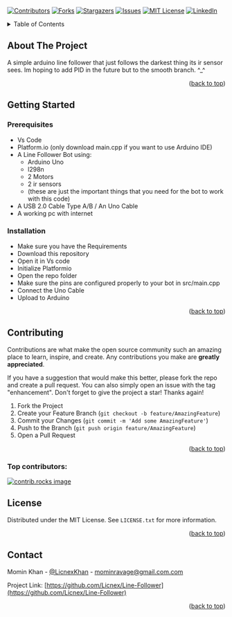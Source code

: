 <!-- Improved compatibility of back to top link: See: https://github.com/othneildrew/Best-README-Template/pull/73 -->
<a id="readme-top"></a>
<!--
*** Thanks for checking out the Best-README-Template. If you have a suggestion
*** that would make this better, please fork the repo and create a pull request
*** or simply open an issue with the tag "enhancement".
*** Don't forget to give the project a star!
*** Thanks again! Now go create something AMAZING! :D
-->



<!-- PROJECT SHIELDS -->
<!--
*** I'm using markdown "reference style" links for readability.
*** Reference links are enclosed in brackets [ ] instead of parentheses ( ).
*** See the bottom of this document for the declaration of the reference variables
*** for contributors-url, forks-url, etc. This is an optional, concise syntax you may use.
*** https://www.markdownguide.org/basic-syntax/#reference-style-links
-->
[![Contributors][contributors-shield]][contributors-url]
[![Forks][forks-shield]][forks-url]
[![Stargazers][stars-shield]][stars-url]
[![Issues][issues-shield]][issues-url]
[![MIT License][license-shield]][license-url]
[![LinkedIn][linkedin-shield]][linkedin-url]




<!-- TABLE OF CONTENTS -->
<details>
  <summary>Table of Contents</summary>
  <ol>
    <li>
      <a href="#about-the-project">About The Project</a>
    </li>
    <li>
      <a href="#getting-started">Getting Started</a>
      <ul>
        <li><a href="#prerequisites">Prerequisites</a></li>
        <li><a href="#installation">Installation</a></li>
      </ul>
    </li>
    <li><a href="#contributing">Contributing</a></li>
    <li><a href="#license">License</a></li>
    <li><a href="#contact">Contact</a></li>
  </ol>
</details>



<!-- ABOUT THE PROJECT -->
## About The Project

A simple arduino line follower that just follows the darkest thing its ir sensor sees. Im hoping to add PID in the future but to the smooth branch. ^_^

<p align="right">(<a href="#readme-top">back to top</a>)</p>



<!-- GETTING STARTED -->
## Getting Started

### Prerequisites
- Vs Code 
- Platform.io (only download main.cpp if you want to use Arduino IDE)
- A Line Follower Bot using:
    - Arduino Uno
    - l298n
    - 2 Motors
    - 2 ir sensors
    - (these are just the important things that you need for the bot to work with this code)
- A USB 2.0 Cable Type A/B / An Uno Cable 
- A working pc with internet
### Installation

 - Make sure you have the Requirements
 - Download this repository
 - Open it in Vs code
 - Initialize Platformio
 - Open the repo folder
 - Make sure the pins are configured properly to your bot in src/main.cpp
 - Connect the Uno Cable
 - Upload to Arduino

<p align="right">(<a href="#readme-top">back to top</a>)</p>


<!-- CONTRIBUTING -->
## Contributing

Contributions are what make the open source community such an amazing place to learn, inspire, and create. Any contributions you make are **greatly appreciated**.

If you have a suggestion that would make this better, please fork the repo and create a pull request. You can also simply open an issue with the tag "enhancement".
Don't forget to give the project a star! Thanks again!

1. Fork the Project
2. Create your Feature Branch (`git checkout -b feature/AmazingFeature`)
3. Commit your Changes (`git commit -m 'Add some AmazingFeature'`)
4. Push to the Branch (`git push origin feature/AmazingFeature`)
5. Open a Pull Request

<p align="right">(<a href="#readme-top">back to top</a>)</p>

### Top contributors:

<a href="https://github.com/Licnex/Line-Follower/graphs/contributors">
  <img src="https://contrib.rocks/image?repo=Licnex/Line-Follower" alt="contrib.rocks image" />
</a>

<!-- LICENSE -->
## License

Distributed under the MIT License. See `LICENSE.txt` for more information.

<p align="right">(<a href="#readme-top">back to top</a>)</p>



<!-- CONTACT -->
## Contact

Momin Khan - [@LicnexKhan](https://twitter.com/@LicnexKhan) - mominravage@gmail.com.com

Project Link: [https://github.com/Licnex/Line-Follower](https://github.com/Licnex/Line-Follower)

<p align="right">(<a href="#readme-top">back to top</a>)</p>



<!-- MARKDOWN LINKS & IMAGES -->
<!-- https://www.markdownguide.org/basic-syntax/#reference-style-links -->
[contributors-shield]: https://img.shields.io/github/contributors/Licnex/Line-Follower.svg?style=for-the-badge
[contributors-url]: https://github.com/Licnex/Line-Follower/graphs/contributors
[forks-shield]: https://img.shields.io/github/forks/Licnex/Line-Follower.svg?style=for-the-badge
[forks-url]: https://github.com/Licnex/Line-Follower/network/members
[stars-shield]: https://img.shields.io/github/stars/Licnex/Line-Follower.svg?style=for-the-badge
[stars-url]: https://github.com/Licnex/Line-Follower/stargazers
[issues-shield]: https://img.shields.io/github/issues/Licnex/Line-Follower.svg?style=for-the-badge
[issues-url]: https://github.com/Licnex/Line-Follower/issues
[license-shield]: https://img.shields.io/github/license/Licnex/Line-Follower.svg?style=for-the-badge
[license-url]: https://github.com/Licnex/Line-Follower/blob/Basic/LICENSE.txt
[linkedin-shield]: https://img.shields.io/badge/-LinkedIn-black.svg?style=for-the-badge&logo=linkedin&colorB=555
[linkedin-url]: https://linkedin.com/in/momin-khan-592797283